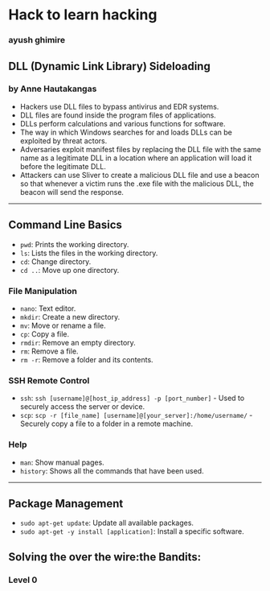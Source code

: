 # Hack to learn hacking
### ayush ghimire
## DLL (Dynamic Link Library) Sideloading 
### by Anne Hautakangas
- Hackers use DLL files to bypass antivirus and EDR systems.
- DLL files are found inside the program files of applications.
- DLLs perform calculations and various functions for software.
- The way in which Windows searches for and loads DLLs can be exploited by threat actors.
- Adversaries exploit manifest files by replacing the DLL file with the same name as a legitimate DLL in a location where an application will load it before the legitimate DLL.
- Attackers can use Sliver to create a malicious DLL file and use a beacon so that whenever a victim runs the .exe file with the malicious DLL, the beacon will send the response.

---

## Command Line Basics

- `pwd`: Prints the working directory.
- `ls`: Lists the files in the working directory.
- `cd`: Change directory.
- `cd ..`: Move up one directory.

### File Manipulation

- `nano`: Text editor.
- `mkdir`: Create a new directory.
- `mv`: Move or rename a file.
- `cp`: Copy a file.
- `rmdir`: Remove an empty directory.
- `rm`: Remove a file.
- `rm -r`: Remove a folder and its contents.

### SSH Remote Control

- `ssh`: `ssh [username]@[host_ip_address] -p [port_number]` - Used to securely access the server or device.
- `scp`: `scp -r [file_name] [username]@[your_server]:/home/username/` - Securely copy a file to a folder in a remote machine.

### Help

- `man`: Show manual pages.
- `history`: Shows all the commands that have been used.

---

## Package Management

- `sudo apt-get update`: Update all available packages.
- `sudo apt-get -y install [application]`: Install a specific software.


## Solving the over the wire:the Bandits:
### Level 0 

